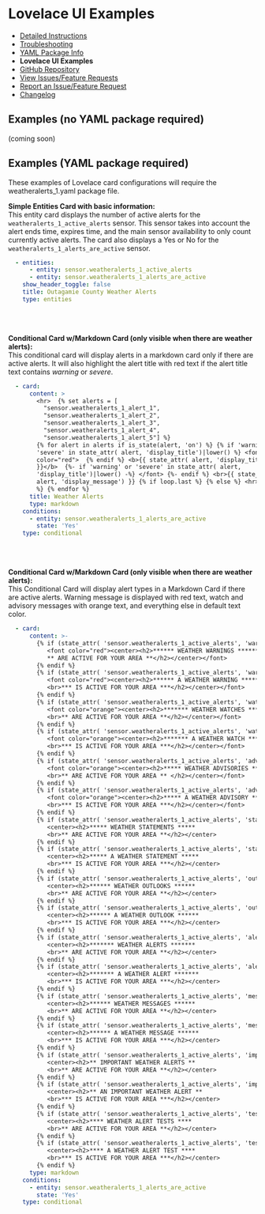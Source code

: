 # Lovelace UI Examples

  * [Detailed Instructions](https://github.com/custom-components/documentation/DOCUMENTATION.md)
  * [Troubleshooting](https://github.com/custom-components/documentation/TROUBLESHOOTING.md)
  * [YAML Package Info](https://github.com/custom-components/documentation/YAML_PACKAGES_DOCS.md)
  * **Lovelace UI Examples**
  * [GitHub Repository](https://github.com/custom-components/weatheralerts)
  * [View Issues/Feature Requests](https://github.com/custom-components/weatheralerts/issues)
  * [Report an Issue/Feature Request](https://github.com/custom-components/weatheralerts/issues/new/choose)
  * [Changelog](https://github.com/custom-components/CHANGELOG.md)


## Examples (no YAML package required)

(coming soon)


## Examples (YAML package required)

These examples of Lovelace card configurations will require the weatheralerts_1.yaml package file.

**Simple Entities Card with basic information:**<br>
This entity card displays the number of active alerts for the `weatheralerts_1_active_alerts` sensor. This sensor takes into account the alert ends time, expires time, and the main sensor availability to only count currently active alerts. The card also displays a Yes or No for the `weatheralerts_1_alerts_are_active` sensor.
```yaml
  - entities:
      - entity: sensor.weatheralerts_1_active_alerts
      - entity: sensor.weatheralerts_1_alerts_are_active
    show_header_toggle: false
    title: Outagamie County Weather Alerts
    type: entities
```
<br><br>

**Conditional Card w/Markdown Card (only visible when there are weather alerts):**<br>
This conditional card will display alerts in a markdown card only if there are active alerts. It will also highlight the alert title with red text if the alert title text contains *warning* or *severe*.
```yaml
  - card:
      content: >
        <hr>  {% set alerts = [
          "sensor.weatheralerts_1_alert_1",
          "sensor.weatheralerts_1_alert_2",
          "sensor.weatheralerts_1_alert_3",
          "sensor.weatheralerts_1_alert_4",
          "sensor.weatheralerts_1_alert_5"] %}
        {% for alert in alerts if is_state(alert, 'on') %} {% if 'warning' or
        'severe' in state_attr( alert, 'display_title')|lower() %} <font
        color="red">  {% endif %} <b>{{ state_attr( alert, 'display_title')
        }}</b>  {%- if 'warning' or 'severe' in state_attr( alert,
        'display_title')|lower() -%} </font> {%- endif %} <br>{{ state_attr(
        alert, 'display_message') }} {% if loop.last %} {% else %} <hr> {% endif
        %} {% endfor %}
      title: Weather Alerts
      type: markdown
    conditions:
      - entity: sensor.weatheralerts_1_alerts_are_active
        state: 'Yes'
    type: conditional
```
<br><br>

**Conditional Card w/Markdown Card (only visible when there are weather alerts):**<br>
This Conditional Card will display alert types in a Markdown Card if there are active alerts. Warning message is displayed with red text, watch and advisory messages with orange text, and everything else in default text color.
```yaml
  - card:
      content: >-
        {% if (state_attr( 'sensor.weatheralerts_1_active_alerts', 'warning_count')|int > 1) %}
           <font color="red"><center><h2>****** WEATHER WARNINGS ******
           ** ARE ACTIVE FOR YOUR AREA **</h2></center></font>
        {% endif %}
        {% if (state_attr( 'sensor.weatheralerts_1_active_alerts', 'warning_count')|int == 1) %}
           <font color="red"><center><h2>****** A WEATHER WARNING ******
           <br>*** IS ACTIVE FOR YOUR AREA ***</h2></center></font>
        {% endif %}
        {% if (state_attr( 'sensor.weatheralerts_1_active_alerts', 'watch_count')|int > 1) %}
           <font color="orange"><center><h2>******* WEATHER WATCHES *******
           <br>** ARE ACTIVE FOR YOUR AREA **</h2></center></font>
        {% endif %}
        {% if (state_attr( 'sensor.weatheralerts_1_active_alerts', 'watch_count')|int == 1) %}
           <font color="orange"><center><h2>******* A WEATHER WATCH *******
           <br>*** IS ACTIVE FOR YOUR AREA ***</h2></center></font>
        {% endif %}
        {% if (state_attr( 'sensor.weatheralerts_1_active_alerts', 'advisory_count')|int > 1) %}
           <font color="orange"><center><h2>***** WEATHER ADVISORIES *****
           <br>** ARE ACTIVE FOR YOUR AREA ** </h2></center></font>
        {% endif %}
        {% if (state_attr( 'sensor.weatheralerts_1_active_alerts', 'advisory_count')|int == 1) %}
           <font color="orange"><center><h2>***** A WEATHER ADVISORY *****
           <br>*** IS ACTIVE FOR YOUR AREA ***</h2></center></font>
        {% endif %}
        {% if (state_attr( 'sensor.weatheralerts_1_active_alerts', 'statement_count')|int > 1) %}
           <center><h2>***** WEATHER STATEMENTS *****
           <br>** ARE ACTIVE FOR YOUR AREA **</h2></center>
        {% endif %}
        {% if (state_attr( 'sensor.weatheralerts_1_active_alerts', 'statement_count')|int == 1) %}
           <center><h2>***** A WEATHER STATEMENT *****
           <br>*** IS ACTIVE FOR YOUR AREA ***</h2></center>
        {% endif %}
        {% if (state_attr( 'sensor.weatheralerts_1_active_alerts', 'outlook_count')|int > 1) %}
           <center><h2>****** WEATHER OUTLOOKS ******
           <br>** ARE ACTIVE FOR YOUR AREA **</h2></center>
        {% endif %}
        {% if (state_attr( 'sensor.weatheralerts_1_active_alerts', 'outlook_count')|int == 1) %}
           <center><h2>****** A WEATHER OUTLOOK ******
           <br>*** IS ACTIVE FOR YOUR AREA ***</h2></center>
        {% endif %}
        {% if (state_attr( 'sensor.weatheralerts_1_active_alerts', 'alert_count')|int > 1) %}
           <center><h2>******* WEATHER ALERTS *******
           <br>** ARE ACTIVE FOR YOUR AREA **</h2></center>
        {% endif %}
        {% if (state_attr( 'sensor.weatheralerts_1_active_alerts', 'alert_count')|int == 1) %}
           <center><h2>******* A WEATHER ALERT *******
           <br>*** IS ACTIVE FOR YOUR AREA ***</h2></center>
        {% endif %}
        {% if (state_attr( 'sensor.weatheralerts_1_active_alerts', 'message_count')|int > 1) %}
           <center><h2>****** WEATHER MESSAGES ******
           <br>** ARE ACTIVE FOR YOUR AREA **</h2></center>
        {% endif %}
        {% if (state_attr( 'sensor.weatheralerts_1_active_alerts', 'message_count')|int == 1) %}
           <center><h2>****** A WEATHER MESSAGE ******
           <br>*** IS ACTIVE FOR YOUR AREA ***</h2></center>
        {% endif %}
        {% if (state_attr( 'sensor.weatheralerts_1_active_alerts', 'important_count')|int > 1) %}
           <center><h2>** IMPORTANT WEATHER ALERTS **
           <br>** ARE ACTIVE FOR YOUR AREA **</h2></center>
        {% endif %}
        {% if (state_attr( 'sensor.weatheralerts_1_active_alerts', 'important_count')|int == 1) %}
           <center><h2>** AN IMPORTANT WEATHER ALERT **
           <br>*** IS ACTIVE FOR YOUR AREA ***</h2></center>
        {% endif %}
        {% if (state_attr( 'sensor.weatheralerts_1_active_alerts', 'test_count')|int > 1) %}
           <center><h2>**** WEATHER ALERT TESTS ****
           <br>** ARE ACTIVE FOR YOUR AREA **</h2></center>
        {% endif %}
        {% if (state_attr( 'sensor.weatheralerts_1_active_alerts', 'test_count')|int == 1) %}
           <center><h2>**** A WEATHER ALERT TEST ****
           <br>*** IS ACTIVE FOR YOUR AREA ***</h2></center>
        {% endif %}
      type: markdown
    conditions:
      - entity: sensor.weatheralerts_1_alerts_are_active
        state: 'Yes'
    type: conditional
```
